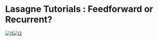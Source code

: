 # Lasagne Tutorials : Feedforward or Recurrent?


[![i1][feedforward]](feedforward_keras_mnist_tutorial.md)[![i2][recurrent]]()

[feedforward]: http://s12.postimg.org/fravrskql/HE_pasta_plus_pizza_thinkstock_jpg_rend_sni18col.jpg
[recurrent]: http://s24.postimg.org/ptxkbawhx/HE_pasta_plus_pizza_thinkstock_jpg_rend_sni18col.jpg
